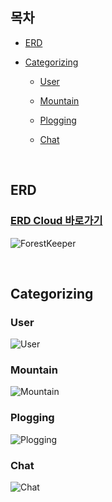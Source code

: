 ## 목차

- [ERD](#erd)

- [Categorizing](#categorizing)

    - [User](#user)

    - [Mountain](#mountain)

    - [Plogging](#plogging)
    
    - [Chat](#chat)


<br />


## ERD


### [ERD Cloud 바로가기](https://www.erdcloud.com/p/XyDK2eifs9E3YyKg7)


![ForestKeeper]()


<br />


## Categorizing


### User

![User](https://user-images.githubusercontent.com/76759852/169605539-555cdd7a-d441-40d4-bf58-96e3ca8a1bc2.png)


### Mountain

![Mountain](https://user-images.githubusercontent.com/76759852/169605258-5e771e5d-9836-4022-bef5-6e34469189f9.png)


### Plogging

![Plogging](https://user-images.githubusercontent.com/76759852/169604321-208443b4-1950-40f0-bef5-3e81cc1a3ce6.png)


### Chat

![Chat](https://user-images.githubusercontent.com/76759852/169604954-10f65383-9927-4d51-821a-c16a088ed7ef.png)
